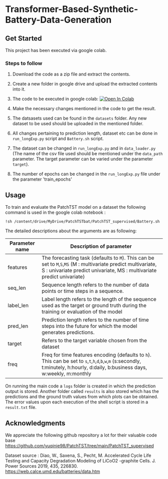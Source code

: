 # Transformer-Based-Synthetic-Battery-Data-Generation

## Get Started
This project has been executed via google colab.

### Steps to follow
1. Download the code as a zip file and extract the contents.

2. Create a new folder in google drive and upload the extracted contents into it.

3. The code to be executed in google colab: [![Open In Colab](https://colab.research.google.com/assets/colab-badge.svg)](https://colab.research.google.com/drive/18jUpqb6Lfi4UFiECQf8-QPAuo4PWc6HL?usp=sharing)
4.  Make the necessary changes mentioned in the code to get the result.
 
5. The datsasets used can be found in the `datasets` folder. Any new dataset to be used should be uploaded in the mentioned folder.
 
6. All changes pertaining to prediction length, dataset etc can be done in `run_longExp.py` script and `Battery.sh` script. 

7. The dataset can be changed in `run_longExp.py`  and in `data_loader.py` (The name of the csv file used should be mentioned under the `data_path` parameter. The target parameter can be varied under the parameter `target`).
8. The number of epochs can be changed in the `run_longExp.py` file under the parameter 'train_epochs'


## Usage

To train and evaluate the PatchTST model on a dataset the following command is used in the google colab notebook :

```train & evaluate
!sh /content/drive/MyDrive/PatchTSTbat/PatchTST_supervised/Battery.sh
```
The detailed descriptions about the arguments are as following:

| Parameter name | Description of parameter |
| --- | --- |
| features | The forecasting task (defaults to `M`). This can be set to `M`,`S`,`MS` (M : multivariate predict multivariate, S : univariate predict univariate, MS : multivariate predict univariate) |
| seq_len | Sequence length refers to the number of data points or time steps in a sequence. |
| label_len | Label length refers to the length of the sequence used as the target or ground truth during the training or evaluation of the model |
| pred_len | Prediction length refers to the number of time steps into the future for which the model generates predictions. |
| target | Refers to the target variable chosen from the dataset |
| freq | Freq for time features encoding (defaults to `h`). This can be set to `s`,`t`,`h`,`d`,`b`,`w`,`m` (s:secondly, t:minutely, h:hourly, d:daily, b:business days, w:weekly, m:monthly |

On running the main code a `logs` folder is created in which the prediction output is stored. Another folder called `results` is also stored which has the predictions and the ground truth values from which plots can be obtained. The error values upon each execution of the shell script is stored in a `result.txt` file.

## Acknowledgments 
We appreciate the following github repository a lot for their valuable code base </br>
https://github.com/yuqinie98/PatchTST/tree/main/PatchTST_supervised

Dataset source : Diao, W., Saxena, S., Pecht, M. Accelerated Cycle Life Testing and Capacity Degradation Modeling of LiCoO2 -graphite Cells. J. Power Sources 2019, 435, 226830. </br>
https://web.calce.umd.edu/batteries/data.htm
